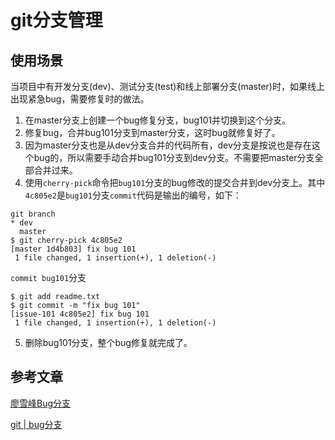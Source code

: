 # git分支管理
## 使用场景
当项目中有开发分支(dev)、测试分支(test)和线上部署分支(master)时，如果线上出现紧急bug，需要修复时的做法。

1. 在master分支上创建一个bug修复分支，bug101并切换到这个分支。
2. 修复bug，合并bug101分支到master分支，这时bug就修复好了。
3. 因为master分支也是从dev分支合并的代码所有，dev分支是按说也是存在这个bug的，所以需要手动合并bug101分支到dev分支。不需要把master分支全部合并过来。
4. 使用`cherry-pick`命令把`bug101`分支的bug修改的提交合并到dev分支上。其中`4c805e2`是`bug101`分支`commit`代码是输出的编号，如下：
```shell script
git branch
* dev
  master
$ git cherry-pick 4c805e2
[master 1d4b803] fix bug 101
 1 file changed, 1 insertion(+), 1 deletion(-)
```
`commit bug101`分支
```shell script
$ git add readme.txt 
$ git commit -m "fix bug 101"
[issue-101 4c805e2] fix bug 101
 1 file changed, 1 insertion(+), 1 deletion(-)
```
5. 删除bug101分支，整个bug修复就完成了。

## 参考文章
[廖雪峰Bug分支](https://www.liaoxuefeng.com/wiki/896043488029600/900388704535136)

[git | bug分支](https://www.jianshu.com/p/af74d6374e28)